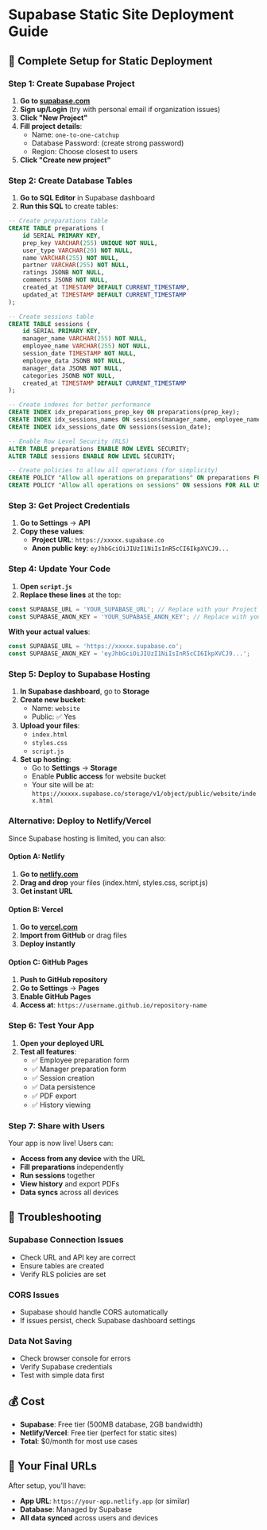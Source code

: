 # Supabase Static Site Deployment Guide

## 🚀 Complete Setup for Static Deployment

### Step 1: Create Supabase Project

1. **Go to [supabase.com](https://supabase.com)**
2. **Sign up/Login** (try with personal email if organization issues)
3. **Click "New Project"**
4. **Fill project details**:
   - Name: `one-to-one-catchup`
   - Database Password: (create strong password)
   - Region: Choose closest to users
5. **Click "Create new project"**

### Step 2: Create Database Tables

1. **Go to SQL Editor** in Supabase dashboard
2. **Run this SQL** to create tables:

```sql
-- Create preparations table
CREATE TABLE preparations (
    id SERIAL PRIMARY KEY,
    prep_key VARCHAR(255) UNIQUE NOT NULL,
    user_type VARCHAR(20) NOT NULL,
    name VARCHAR(255) NOT NULL,
    partner VARCHAR(255) NOT NULL,
    ratings JSONB NOT NULL,
    comments JSONB NOT NULL,
    created_at TIMESTAMP DEFAULT CURRENT_TIMESTAMP,
    updated_at TIMESTAMP DEFAULT CURRENT_TIMESTAMP
);

-- Create sessions table
CREATE TABLE sessions (
    id SERIAL PRIMARY KEY,
    manager_name VARCHAR(255) NOT NULL,
    employee_name VARCHAR(255) NOT NULL,
    session_date TIMESTAMP NOT NULL,
    employee_data JSONB NOT NULL,
    manager_data JSONB NOT NULL,
    categories JSONB NOT NULL,
    created_at TIMESTAMP DEFAULT CURRENT_TIMESTAMP
);

-- Create indexes for better performance
CREATE INDEX idx_preparations_prep_key ON preparations(prep_key);
CREATE INDEX idx_sessions_names ON sessions(manager_name, employee_name);
CREATE INDEX idx_sessions_date ON sessions(session_date);

-- Enable Row Level Security (RLS)
ALTER TABLE preparations ENABLE ROW LEVEL SECURITY;
ALTER TABLE sessions ENABLE ROW LEVEL SECURITY;

-- Create policies to allow all operations (for simplicity)
CREATE POLICY "Allow all operations on preparations" ON preparations FOR ALL USING (true);
CREATE POLICY "Allow all operations on sessions" ON sessions FOR ALL USING (true);
```

### Step 3: Get Project Credentials

1. **Go to Settings** → **API**
2. **Copy these values**:
   - **Project URL**: `https://xxxxx.supabase.co`
   - **Anon public key**: `eyJhbGciOiJIUzI1NiIsInR5cCI6IkpXVCJ9...`

### Step 4: Update Your Code

1. **Open `script.js`**
2. **Replace these lines** at the top:
```javascript
const SUPABASE_URL = 'YOUR_SUPABASE_URL'; // Replace with your Project URL
const SUPABASE_ANON_KEY = 'YOUR_SUPABASE_ANON_KEY'; // Replace with your Anon key
```

**With your actual values**:
```javascript
const SUPABASE_URL = 'https://xxxxx.supabase.co';
const SUPABASE_ANON_KEY = 'eyJhbGciOiJIUzI1NiIsInR5cCI6IkpXVCJ9...';
```

### Step 5: Deploy to Supabase Hosting

1. **In Supabase dashboard**, go to **Storage**
2. **Create new bucket**:
   - Name: `website`
   - Public: ✅ Yes
3. **Upload your files**:
   - `index.html`
   - `styles.css`
   - `script.js`
4. **Set up hosting**:
   - Go to **Settings** → **Storage**
   - Enable **Public access** for website bucket
   - Your site will be at: `https://xxxxx.supabase.co/storage/v1/object/public/website/index.html`

### Alternative: Deploy to Netlify/Vercel

Since Supabase hosting is limited, you can also:

#### Option A: Netlify
1. **Go to [netlify.com](https://netlify.com)**
2. **Drag and drop** your files (index.html, styles.css, script.js)
3. **Get instant URL**

#### Option B: Vercel
1. **Go to [vercel.com](https://vercel.com)**
2. **Import from GitHub** or drag files
3. **Deploy instantly**

#### Option C: GitHub Pages
1. **Push to GitHub repository**
2. **Go to Settings** → **Pages**
3. **Enable GitHub Pages**
4. **Access at**: `https://username.github.io/repository-name`

### Step 6: Test Your App

1. **Open your deployed URL**
2. **Test all features**:
   - ✅ Employee preparation form
   - ✅ Manager preparation form
   - ✅ Session creation
   - ✅ Data persistence
   - ✅ PDF export
   - ✅ History viewing

### Step 7: Share with Users

Your app is now live! Users can:
- **Access from any device** with the URL
- **Fill preparations** independently
- **Run sessions** together
- **View history** and export PDFs
- **Data syncs** across all devices

## 🔧 Troubleshooting

### Supabase Connection Issues
- Check URL and API key are correct
- Ensure tables are created
- Verify RLS policies are set

### CORS Issues
- Supabase should handle CORS automatically
- If issues persist, check Supabase dashboard settings

### Data Not Saving
- Check browser console for errors
- Verify Supabase credentials
- Test with simple data first

## 💰 Cost

- **Supabase**: Free tier (500MB database, 2GB bandwidth)
- **Netlify/Vercel**: Free tier (perfect for static sites)
- **Total**: $0/month for most use cases

## 🎯 Your Final URLs

After setup, you'll have:
- **App URL**: `https://your-app.netlify.app` (or similar)
- **Database**: Managed by Supabase
- **All data synced** across users and devices